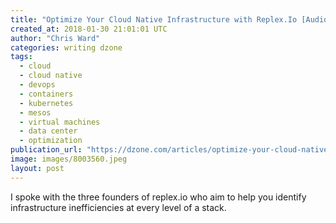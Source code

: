 ```yaml
---
title: "Optimize Your Cloud Native Infrastructure with Replex.Io [Audio..."
created_at: 2018-01-30 21:01:01 UTC
author: "Chris Ward"
categories: writing dzone
tags:
  - cloud
  - cloud native
  - devops
  - containers
  - kubernetes
  - mesos
  - virtual machines
  - data center
  - optimization
publication_url: "https://dzone.com/articles/optimize-your-cloud-native-infrastructure-with-rep"
image: images/8003560.jpeg
layout: post
---
```

I spoke with the three founders of replex.io who aim to help you identify infrastructure inefficiencies at every level of a stack.


